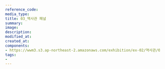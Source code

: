 ```yaml
---
reference_code:
media_type:
title: 03_역사관 패널
summary:
image:
description:
modified_at:
created_at:
components:
- https://wwm3.s3.ap-northeast-2.amazonaws.com/exhibition/ex-02/역사관/03_역사관+패널.JPG
tags:
-
---
```

